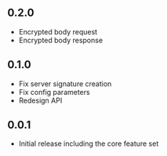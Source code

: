 0.2.0
--------
- Encrypted body request
- Encrypted body response

0.1.0
--------
- Fix server signature creation
- Fix config parameters
- Redesign API

0.0.1
--------
- Initial release including the core feature set
